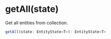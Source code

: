 # getAll\(state\)

Get all entities from collection.

```javascript
getAll(state: EntityState<T>): EntityState<T>
```

